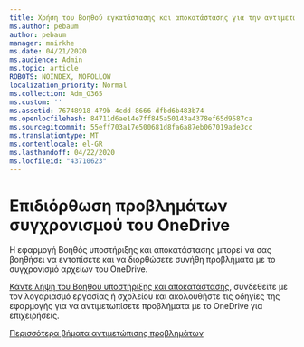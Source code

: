 ```yaml
---
title: Χρήση του Βοηθού εγκατάστασης και αποκατάστασης για την αντιμετώπιση προβλημάτων του OneDrive για επιχειρήσεις
ms.author: pebaum
author: pebaum
manager: mnirkhe
ms.date: 04/21/2020
ms.audience: Admin
ms.topic: article
ROBOTS: NOINDEX, NOFOLLOW
localization_priority: Normal
ms.collection: Adm_O365
ms.custom: ''
ms.assetid: 76748918-479b-4cdd-8666-dfbd6b483b74
ms.openlocfilehash: 84711d6ae14e7ff845a50143a4378ef65d9587ca
ms.sourcegitcommit: 55eff703a17e500681d8fa6a87eb067019ade3cc
ms.translationtype: MT
ms.contentlocale: el-GR
ms.lasthandoff: 04/22/2020
ms.locfileid: "43710623"
---
```

# <a name="fix-onedrive-sync-problems"></a>Επιδιόρθωση προβλημάτων συγχρονισμού του OneDrive

Η εφαρμογή Βοηθός υποστήριξης και αποκατάστασης μπορεί να σας βοηθήσει να εντοπίσετε και να διορθώσετε συνήθη προβλήματα με το συγχρονισμό αρχείων του OneDrive. 
  
[Κάντε λήψη του Βοηθού υποστήριξης και αποκατάστασης](https://aka.ms/sara), συνδεθείτε με τον λογαριασμό εργασίας ή σχολείου και ακολουθήστε τις οδηγίες της εφαρμογής για να αντιμετωπίσετε προβλήματα με το OneDrive για επιχειρήσεις. 
  
[Περισσότερα βήματα αντιμετώπισης προβλημάτων](https://go.microsoft.com/fwlink/?linkid=872097)
  

